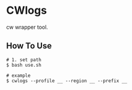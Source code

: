 # CWlogs
cw wrapper tool.

## How To Use
```shell
# 1. set path
$ bash use.sh

# example
$ cwlogs --profile __ --region __ --prefix __
```
